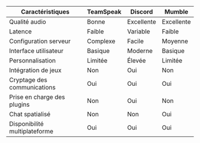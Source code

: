 | Caractéristiques              | TeamSpeak | Discord    | Mumble     |
|-------------------------------|-----------|------------|------------|
| Qualité audio                 | Bonne     | Excellente | Excellente |
| Latence                       | Faible    | Variable   | Faible     |
| Configuration serveur         | Complexe  | Facile     | Moyenne    |
| Interface utilisateur         | Basique   | Moderne    | Basique    |
| Personnalisation              | Limitée   | Élevée     | Limitée    |
| Intégration de jeux           | Non       | Oui        | Non        |
| Cryptage des communications   | Oui       | Oui        | Oui        |
| Prise en charge des plugins   | Non       | Oui        | Non        |
| Chat spatialisé               | Non       | Non        | Oui        |
| Disponibilité multiplateforme | Oui       | Oui        | Oui        |